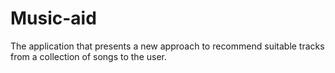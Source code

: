 # Music-aid
The application that presents a new approach to recommend suitable tracks from a collection of songs to the user.

